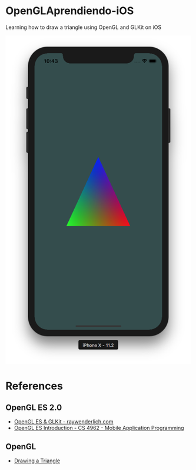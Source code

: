 # OpenGLAprendiendo-iOS

Learning how to draw a triangle using OpenGL and GLKit on iOS

![multi-colored-opengl-triangle](opengl-triangle.png)

# References

## OpenGL ES 2.0

* [OpenGL ES & GLKit - raywenderlich.com](https://www.youtube.com/watch?v=VN_qGY43A1Y&list=PL23Revp-82LL_XoQEiTT6zsgHHrpjr1D9)
* [OpenGL ES Introduction - CS 4962 - Mobile Application Programming](https://www.youtube.com/watch?v=86MRLtWrCx0)

## OpenGL

* [Drawing a Triangle](https://www.youtube.com/watch?v=EIpxcNl2WJU)
